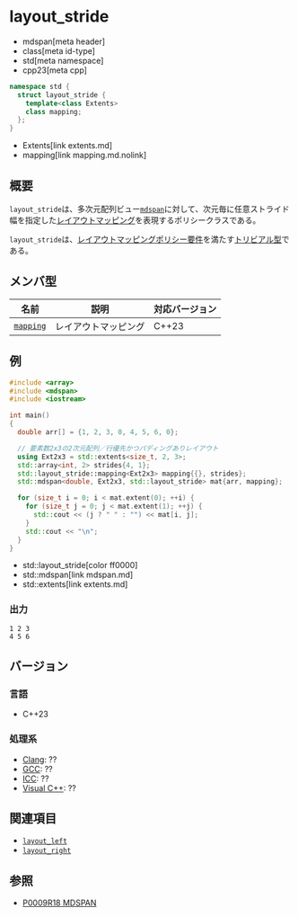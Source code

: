# layout_stride
* mdspan[meta header]
* class[meta id-type]
* std[meta namespace]
* cpp23[meta cpp]

```cpp
namespace std {
  struct layout_stride {
    template<class Extents>
    class mapping;
  };
}
```
* Extents[link extents.md]
* mapping[link mapping.md.nolink]

## 概要
`layout_stride`は、多次元配列ビュー[`mdspan`](mdspan.md)に対して、次元毎に任意ストライド幅を指定した[レイアウトマッピング](LayoutMapping.md)を表現するポリシークラスである。

`layout_stride`は、[レイアウトマッピングポリシー要件](LayoutMappingPolicy.md)を満たす[トリビアル型](/reference/type_traits/is_trivial.md)である。


## メンバ型

| 名前 | 説明 | 対応バージョン |
|------|------|----------------|
| [`mapping`](mapping.md.nolink) | レイアウトマッピング | C++23 |


## 例
```cpp example
#include <array>
#include <mdspan>
#include <iostream>

int main()
{
  double arr[] = {1, 2, 3, 0, 4, 5, 6, 0};

  // 要素数2x3の2次元配列／行優先かつパディングありレイアウト
  using Ext2x3 = std::extents<size_t, 2, 3>;
  std::array<int, 2> strides{4, 1};
  std::layout_stride::mapping<Ext2x3> mapping{{}, strides};
  std::mdspan<double, Ext2x3, std::layout_stride> mat{arr, mapping};

  for (size_t i = 0; i < mat.extent(0); ++i) {
    for (size_t j = 0; j < mat.extent(1); ++j) {
      std::cout << (j ? " " : "") << mat[i, j];
    }
    std::cout << "\n";
  }
}
```
* std::layout_stride[color ff0000]
* std::mdspan[link mdspan.md]
* std::extents[link extents.md]

### 出力
```
1 2 3
4 5 6
```


## バージョン
### 言語
- C++23

### 処理系
- [Clang](/implementation.md#clang): ??
- [GCC](/implementation.md#gcc): ??
- [ICC](/implementation.md#icc): ??
- [Visual C++](/implementation.md#visual_cpp): ??


## 関連項目
- [`layout_left`](layout_left.md)
- [`layout_right`](layout_right.md)


## 参照
- [P0009R18 MDSPAN](https://www.open-std.org/jtc1/sc22/wg21/docs/papers/2022/p0009r18.html)
